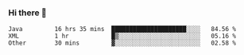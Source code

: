 ### Hi there 👋

<!--
**urzz/urzz** is a ✨ _special_ ✨ repository because its `README.md` (this file) appears on your GitHub profile.

Here are some ideas to get you started:

- 🔭 I’m currently working on ...
- 🌱 I’m currently learning ...
- 👯 I’m looking to collaborate on ...
- 🤔 I’m looking for help with ...
- 💬 Ask me about ...
- 📫 How to reach me: ...
- 😄 Pronouns: ...
- ⚡ Fun fact: ...
-->

<!--START_SECTION:waka-->

```text
Java         16 hrs 35 mins  █████████████████████░░░░   84.56 %
XML          1 hr            █▒░░░░░░░░░░░░░░░░░░░░░░░   05.16 %
Other        30 mins         ▓░░░░░░░░░░░░░░░░░░░░░░░░   02.58 %
```

<!--END_SECTION:waka-->
